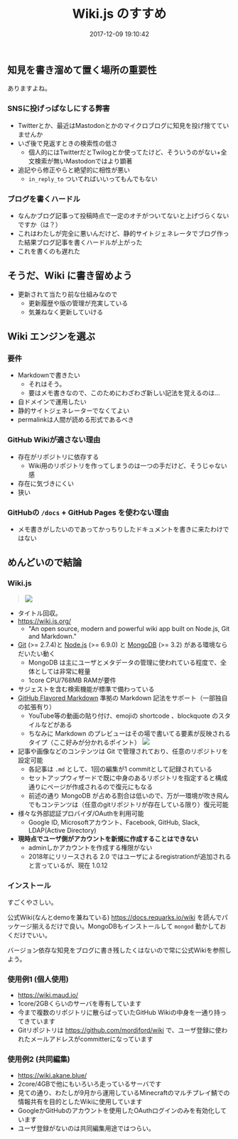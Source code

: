 ﻿---
title: Wiki.js のすすめ
date: 2017-12-09 19:10:42
cover_img: https://lindwurm.neocities.org/img/blog/feature_editor.png
summary: 知見を書き溜めて置く場所の重要性について、話します。
---

## 知見を書き溜めて置く場所の重要性

ありますよね。

### SNSに投げっぱなしにする弊害

- Twitterとか、最近はMastodonとかのマイクロブログに知見を投げ捨てていませんか
- いざ後で見返すときの検索性の低さ
    - 個人的にはTwitterだとTwilogとか使ってたけど、そういうのがない+全文検索が無いMastodonではより顕著
- 追記やら修正やらと絶望的に相性が悪い
    - `in_reply_to` ついてればいいってもんでもない

### ブログを書くハードル

- なんかブログ記事って投稿時点で一定のオチがついてないと上げづらくないですか（は？）
- これはわたしが完全に悪いんだけど、静的サイトジェネレータでブログ作った結果ブログ記事を書くハードルが上がった
- これを書くのも遅れた

## そうだ、Wiki に書き留めよう

- 更新されて当たり前な仕組みなので
    - 更新履歴や版の管理が充実している
    - 気兼ねなく更新していける

## Wiki エンジンを選ぶ

### 要件

- Markdownで書きたい
    - それはそう。
    - 要はメモ書きなので、このためにわざわざ新しい記法を覚えるのは…
- 自ドメインで運用したい
- 静的サイトジェネレーターでなくてよい
- permalinkは人間が読める形式であるべき

### GitHub Wikiが適さない理由

- 存在がリポジトリに依存する
    - Wiki用のリポジトリを作ってしまうのは一つの手だけど、そうじゃない感
- 存在に気づきにくい
- 狭い

### GitHubの `/docs` + GitHub Pages を使わない理由

- メモ書きがしたいのであってかっちりしたドキュメントを書きに来たわけではない

## めんどいので結論

### Wiki.js

> ![](https://lindwurm.neocities.org/img/blog/logo.png)

- タイトル回収。
- https://wiki.js.org/
    - "An open source, modern and powerful wiki app built on Node.js, Git and Markdown."
- [Git](https://git-scm.com/) (>= 2.7.4)と [Node.js](https://nodejs.org/en/) (>= 6.9.0) と [MongoDB](https://www.mongodb.com/) (>= 3.2) がある環境ならだいたい動く
    - MongoDB は主にユーザとメタデータの管理に使われている程度で、全体としては非常に軽量
    - 1core CPU/768MB RAMが要件
- サジェストを含む検索機能が標準で備わっている
- [GitHub Flavored Markdown](https://github.github.com/gfm/) 準拠の Markdown 記法をサポート（一部独自の拡張有り）
    - YouTube等の動画の貼り付け、emojiの shortcode 、blockquote のスタイルなどがある
    - ちなみに Markdown のプレビューはその場で書いてる要素が反映されるタイプ（ここ好みが分かれるポイント）
![](https://lindwurm.neocities.org/img/blog/feature_editor.png)
- 記事や画像などのコンテンツは Git で管理されており、任意のリポジトリを設定可能
    - 各記事は `.md` として、1回の編集が1 commitとして記録されている
    - セットアップウィザードで既に中身のあるリポジトリを指定すると構成通りにページが作成されるので復元にもなる
    - 前述の通り MongoDB が占める割合は低いので、万が一環境が吹き飛んでもコンテンツは（任意のgitリポジトリが存在している限り）復元可能
- 様々な外部認証プロバイダ/OAuthを利用可能
    - Google ID, Microsoftアカウント、Facebook, GitHub, Slack, LDAP(Active Directory)
- **現時点でユーザ側がアカウントを新規に作成することはできない**
    - adminしかアカウントを作成する権限がない
    - 2018年にリリースされる 2.0 ではユーザによるregistrationが追加されると言っているが、現在 1.0.12

### インストール

すごくやさしい。

公式Wiki(なんとdemoを兼ねている) https://docs.requarks.io/wiki を読んでパッケージ揃えるだけで良い。MongoDBもインストールして `mongod` 動かしておくだけでいい。

バージョン依存な知見をブログに書き残したくはないので常に公式Wikiを参照しよう。

### 使用例1 (個人使用)

- https://wiki.maud.io/
- 1core/2GBくらいのサーバを専有しています
- 今まで複数のリポジトリに散らばっていたGitHub Wikiの中身を一通り持ってきています
- Gitリポジトリは https://github.com/mordiford/wiki で、ユーザ登録に使われたメールアドレスがcommitterになっています

### 使用例2 (共同編集)

- https://wiki.akane.blue/
- 2core/4GBで他にもいろいろ走っているサーバです
- 見ての通り、わたしが9月から運用しているMinecraftのマルチプレイ鯖での情報共有を目的としたWikiに使用しています
- GoogleかGitHubのアカウントを使用したOAuthログインのみを有効化しています
- ユーザ登録がないのは共同編集用途ではつらい。
